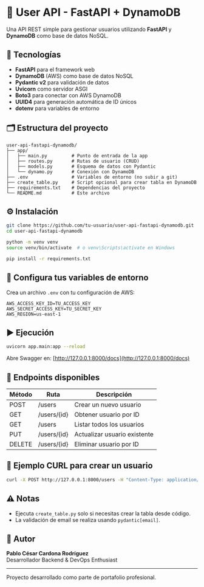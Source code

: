 
# 🧩 User API - FastAPI + DynamoDB

Una API REST simple para gestionar usuarios utilizando **FastAPI** y **DynamoDB** como base de datos NoSQL.

## 🚀 Tecnologías

- **FastAPI** para el framework web
- **DynamoDB** (AWS) como base de datos NoSQL
- **Pydantic v2** para validación de datos
- **Uvicorn** como servidor ASGI
- **Boto3** para conectar con AWS DynamoDB
- **UUID4** para generación automática de ID únicos
- **dotenv** para variables de entorno

## 🗂️ Estructura del proyecto

```
user-api-fastapi-dynamodb/
├── app/
│   ├── main.py         # Punto de entrada de la app
│   ├── routes.py       # Rutas de usuario (CRUD)
│   ├── models.py       # Esquema de datos con Pydantic
│   └── dynamo.py       # Conexión con DynamoDB
├── .env                # Variables de entorno (no subir a git)
├── create_table.py     # Script opcional para crear tabla en DynamoDB
├── requirements.txt    # Dependencias del proyecto
└── README.md           # Este archivo
```

## ⚙️ Instalación

```bash
git clone https://github.com/tu-usuario/user-api-fastapi-dynamodb.git
cd user-api-fastapi-dynamodb

python -m venv venv
source venv/bin/activate  # o venv\Scripts\activate en Windows

pip install -r requirements.txt
```

## 🔐 Configura tus variables de entorno

Crea un archivo `.env` con tu configuración de AWS:

```
AWS_ACCESS_KEY_ID=TU_ACCESS_KEY
AWS_SECRET_ACCESS_KEY=TU_SECRET_KEY
AWS_REGION=us-east-1
```

## ▶️ Ejecución

```bash
uvicorn app.main:app --reload
```

Abre Swagger en: [http://127.0.0.1:8000/docs](http://127.0.0.1:8000/docs)

## 🔁 Endpoints disponibles

| Método | Ruta             | Descripción                  |
|--------|------------------|------------------------------|
| POST   | /users           | Crear un nuevo usuario       |
| GET    | /users/{id}      | Obtener usuario por ID       |
| GET    | /users           | Listar todos los usuarios    |
| PUT    | /users/{id}      | Actualizar usuario existente |
| DELETE | /users/{id}      | Eliminar usuario por ID      |

## 🧪 Ejemplo CURL para crear un usuario

```bash
curl -X POST http://127.0.0.1:8000/users -H "Content-Type: application/json" -d "{\"name\": \"Juan Pérez\", \"email\": \"juan@example.com\"}"
```

## ⚠️ Notas

- Ejecuta `create_table.py` solo si necesitas crear la tabla desde código.
- La validación de email se realiza usando `pydantic[email]`.

## 🧑 Autor

**Pablo César Cardona Rodríguez**  
Desarrollador Backend & DevOps Enthusiast

---

Proyecto desarrollado como parte de portafolio profesional.
